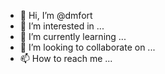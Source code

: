 - 👋 Hi, I’m @dmfort
- 👀 I’m interested in ...
- 🌱 I’m currently learning ...
- 💞️ I’m looking to collaborate on ...
- 📫 How to reach me ...

<!---
dmfort/dmfort is a ✨ special ✨ repository because its `README.md` (this file) appears on your GitHub profile.
You can click the Preview link to take a look at your changes.
--->
